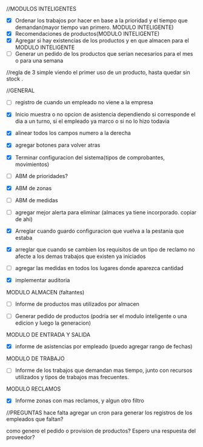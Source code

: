 
//MODULOS INTELIGENTES
- [x] Ordenar los trabajos por hacer en base a la prioridad y el tiempo que demandan(mayor tiempo van primero. MODULO INTELIGENTE)
- [x] Recomendaciones de productos(MODULO INTELIGENTE)
- [x] Agregar si hay existencias de los productos y en que almacen para el MODULO INTELIGENTE
- [ ] Generar un pedido de los productos que serian necesarios para el mes o para una semana

//regla de 3 simple viendo el primer uso de un producto, hasta quedar sin stock .


//GENERAL
- [ ] registro de cuando un empleado no viene a la empresa 
- [x] Inicio muestra o no opcion de asistencia dependiendo si corresponde el dia a un turno, si el empleado ya 
marco o si no lo hizo todavia
- [x] alinear todos los campos numero a la derecha
- [x] agregar botones para volver atras
- [x] Terminar configuracion del sistema(tipos de comprobantes, movimientos)
- [ ] ABM de prioridades?
- [x] ABM de zonas
- [ ] ABM de medidas
- [ ] agregar mejor alerta para eliminar (almaces ya tiene incorporado. copiar de ahi)
- [x] Arreglar cuando guardo configuracion que vuelva a la pestania que estaba
- [x] arreglar que cuando se cambien los requisitos de un tipo de reclamo no afecte
a los demas trabajos que existen ya iniciados
- [ ] agregar las medidas en todos los lugares donde aparezca cantidad

- [x] implementar auditoria


MODULO ALMACEN (faltantes)
- [ ] Informe de productos mas utilizados por almacen
- [ ] Generar pedido de productos (podria ser el modulo inteligente o una edicion y luego la generacion)


MODULO DE ENTRADA Y SALIDA
- [x] informe de asistencias por empleado (puedo agregar rango de fechas)


MODULO DE TRABAJO
- [ ] Informe de los trabajos que demandan mas tiempo, junto con recursos utilizados y tipos de trabajos mas frecuentes.

MODULO RECLAMOS
- [x] Informe zonas con mas reclamos, y algun otro filtro




//PREGUNTAS
hace falta agregar un cron para generar los registros de los empleados que faltan?

como genero el pedido o provision de productos? Espero una respuesta del proveedor?
